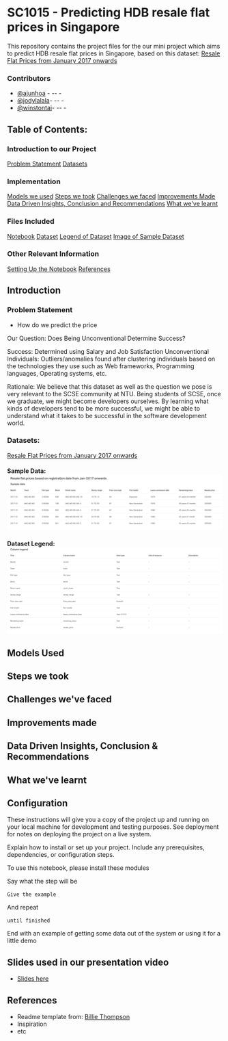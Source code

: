 # SC1015 - Predicting HDB resale flat prices in Singapore
This repository contains the project files for the our mini project which aims to predict HDB resale flat prices in Singapore, based on this dataset:
[Resale Flat Prices from January 2017 onwards](https://beta.data.gov.sg/collections/189/datasets/d_8b84c4ee58e3cfc0ece0d773c8ca6abc/view)<br>


### Contributors

  - [@ajunhoa](https://github.com/ajunhoa) - *--* -
  - [@jodylalala](https://github.com/jodylalala)- *--* -
  - [@winstontai](https://github.com/winstontai)- *--* -


## Table of Contents:
### Introduction to our Project
[Problem Statement](#prob)
[Datasets](#datasets)
### Implementation
[Models we used](#models)
[Steps we took](#steps)
[Challenges we faced](#challenges)
[Improvements Made](#Improvements)
[Data Driven Insights, Conclusion and Recommendations](#conclude)
[What we've learnt](#learnt)
### Files Included
[Notebook](/main.ipynb)
[Dataset](/data/ResaleflatpricesbasedonregistrationdatefromJan2017onwards.csv)
[Legend of Dataset](/images/legend.png)
[Image of Sample Dataset](/images/sample_data.png)
### Other Relevant Information
[Setting Up the Notebook](#config)
[References](#ref)



## Introduction
<a name="prob"></a>

### Problem Statement
- How do we predict the price

Our Question: Does Being Unconventional Determine Success?

Success: Determined using Salary and Job Satisfaction
Unconventional Individuals: Outliers/anomalies found after clustering individuals based on the technologies they use such as Web frameworks, Programming languages, Operating systems, etc.

Rationale: We believe that this dataset as well as the question we pose is very relevant to the SCSE community at NTU. Being students of SCSE, once we graduate, we might become developers ourselves. By learning what kinds of developers tend to be more successful, we might be able to understand what it takes to be successful in the software development world.

<a name="datasets"></a>

### Datasets: 
[Resale Flat Prices from January 2017 onwards](https://beta.data.gov.sg/collections/189/datasets/d_8b84c4ee58e3cfc0ece0d773c8ca6abc/view)<br>

#### Sample Data: <br>![sample_data](/images/sample_data.png)<br>
#### Dataset Legend: <br>![dataset](/images/legend.png)



<a name="models"></a>

## Models Used



<a name="steps"></a>

## Steps we took


<a name="challenge"></a>

## Challenges we've faced



<a name="Improvements"></a>

## Improvements made


<a name="conclude"></a>

## Data Driven Insights, Conclusion & Recommendations




<a name="learnt"></a>


## What we've learnt




<a name="config"></a>

## Configuration

These instructions will give you a copy of the project up and running on
your local machine for development and testing purposes. See deployment
for notes on deploying the project on a live system.

Explain how to install or set up your project. Include any prerequisites, dependencies, or configuration steps.



To use this notebook, please install these modules

Say what the step will be

    Give the example

And repeat

    until finished

End with an example of getting some data out of the system or using it
for a little demo


<a name="slidesused"></a>

## Slides used in our presentation video

- [Slides here](https://www.canva.com/design/DAGA-lWt5DI/YJIK_vCaoKLj0cnpRK-LaA/view?utm_content=DAGA-lWt5DI&utm_campaign=designshare&utm_medium=link&utm_source=editor) 




<a name="ref"></a>

## References

  - Readme template from: [Billie Thompson](a-good-readme-template) 
  - Inspiration
  - etc
